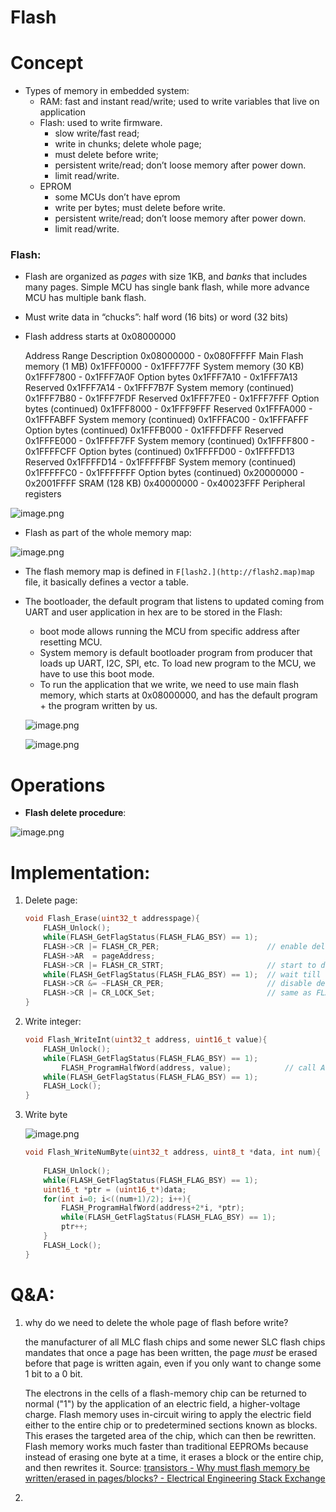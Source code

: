 # Flash

# Concept

- Types of memory in embedded system:
    - RAM: fast and instant read/write; used to write variables that live on application
    - Flash: used to write firmware.
        - slow write/fast read;
        - write in chunks; delete whole page;
        - must delete before write;
        - persistent write/read; don’t loose memory after power down.
        - limit read/write.
    - EPROM
        - some MCUs don’t have eprom
        - write per bytes; must delete before write.
        - persistent write/read; don’t loose memory after power down.
        - limit read/write.

### Flash:

- Flash are organized as *pages* with size 1KB, and *banks* that includes many pages. Simple MCU has single bank flash, while more advance MCU has multiple bank flash.
- Must write data in “chucks”: half word (16 bits) or word (32 bits)
- Flash address starts at 0x08000000
    
    Address Range                       Description
    0x08000000 - 0x080FFFFF   Main Flash memory (1 MB)
    0x1FFF0000 - 0x1FFF77FF   System memory (30 KB)
    0x1FFF7800 - 0x1FFF7A0F   Option bytes
    0x1FFF7A10 - 0x1FFF7A13   Reserved
    0x1FFF7A14 - 0x1FFF7B7F   System memory (continued)
    0x1FFF7B80 - 0x1FFF7FDF   Reserved
    0x1FFF7FE0 - 0x1FFF7FFF   Option bytes (continued)
    0x1FFF8000 - 0x1FFF9FFF   Reserved
    0x1FFFA000 - 0x1FFFABFF   System memory (continued)
    0x1FFFAC00 - 0x1FFFAFFF   Option bytes (continued)
    0x1FFFB000 - 0x1FFFDFFF   Reserved
    0x1FFFE000 - 0x1FFFF7FF   System memory (continued)
    0x1FFFF800 - 0x1FFFFCFF   Option bytes (continued)
    0x1FFFFD00 - 0x1FFFFD13   Reserved
    0x1FFFFD14 - 0x1FFFFFBF   System memory (continued)
    0x1FFFFFC0 - 0x1FFFFFFF   Option bytes (continued)
    0x20000000 - 0x2001FFFF   SRAM (128 KB)
    0x40000000 - 0x40023FFF   Peripheral registers
    

![image.png](image.png)

- Flash as part of the whole memory map:

![image.png](image%201.png)

- The flash memory map is defined in `F[lash2.](http://flash2.map)map` file, it basically defines a vector a table.
- The bootloader, the default program that listens to updated coming from UART and user application in hex are to be stored in the Flash:
    - boot mode allows running the MCU from specific address after resetting MCU.
    - System memory is default bootloader program from producer that loads up UART, I2C, SPI, etc. To load new program to the MCU, we have to use this boot mode.
    - To run the application that we write, we need to use main flash memory, which starts at 0x08000000, and has the default program + the program written by us.
    
    ![image.png](image%202.png)
    
    ![image.png](image%203.png)
    

# Operations

- **Flash delete procedure**:

![image.png](image%204.png)

# Implementation:

1. Delete page:
    
    ```c
    void Flash_Erase(uint32_t addresspage){
    	FLASH_Unlock();
    	while(FLASH_GetFlagStatus(FLASH_FLAG_BSY) == 1);
    	FLASH->CR |= FLASH_CR_PER;                        // enable delete page           
    	FLASH->AR  = pageAddress;
    	FLASH->CR |= FLASH_CR_STRT;                       // start to delete page
    	while(FLASH_GetFlagStatus(FLASH_FLAG_BSY) == 1);  // wait till deleting finishes, also same as (FLASH->SR & FLASH_SR_BSY)
    	FLASH->CR &= ~FLASH_CR_PER;                       // disable delete page
    	FLASH->CR |= CR_LOCK_Set;                         // same as FLASH_Lock()
    }
    ```
    
2. Write integer:
    
    ```c
    void Flash_WriteInt(uint32_t address, uint16_t value){
    	FLASH_Unlock();
    	while(FLASH_GetFlagStatus(FLASH_FLAG_BSY) == 1);
    		FLASH_ProgramHalfWord(address, value);            // call API to write halfword
    	while(FLASH_GetFlagStatus(FLASH_FLAG_BSY) == 1);
    	FLASH_Lock();
    }
    ```
    
3. Write byte
    
    ![image.png](image%205.png)
    
    ```c
    void Flash_WriteNumByte(uint32_t address, uint8_t *data, int num){
    		
    	FLASH_Unlock();
    	while(FLASH_GetFlagStatus(FLASH_FLAG_BSY) == 1);
    	uint16_t *ptr = (uint16_t*)data;
    	for(int i=0; i<((num+1)/2); i++){
    		FLASH_ProgramHalfWord(address+2*i, *ptr);
    		while(FLASH_GetFlagStatus(FLASH_FLAG_BSY) == 1);
    		ptr++;
    	}
    	FLASH_Lock();
    }
    ```
    

# Q&A:

1. why do we need to delete the whole page of flash before write?
    
    the manufacturer of all MLC flash chips and some newer SLC flash chips mandates that once a page has been written, the page *must* be erased before that page is written again, even if you only want to change some 1 bit to a 0 bit. 
    
    The electrons in the cells of a flash-memory chip can be returned to normal ("1") by the application of an electric field, a higher-voltage charge. Flash memory uses in-circuit wiring to apply the electric field either to the entire chip or to predetermined sections known as blocks. This erases the targeted area of the chip, which can then be rewritten. Flash memory works much faster than traditional EEPROMs because instead of erasing one byte at a time, it erases a block or the entire chip, and then rewrites it. Source: [transistors - Why must flash memory be written/erased in pages/blocks? - Electrical Engineering Stack Exchange](https://electronics.stackexchange.com/questions/97135/why-must-flash-memory-be-written-erased-in-pages-blocks)
    
2.